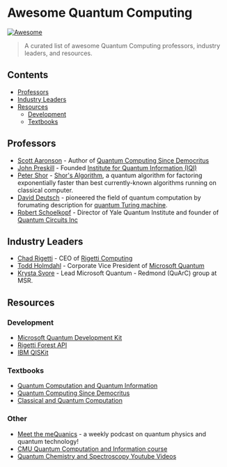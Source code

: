 # Awesome Quantum Computing

[![Awesome](https://awesome.re/badge.svg)](https://awesome.re)

> A curated list of awesome Quantum Computing professors, industry leaders, and resources.

## Contents

- [Professors](#professors)
- [Industry Leaders](#industry-leaders)
- [Resources](#resources)
	- [Development](#development)
	- [Textbooks](#textbooks)

## Professors

* [Scott Aaronson](https://www.scottaaronson.com/) - Author of [Quantum Computing Since Democritus](https://www.amazon.com/Quantum-Computing-since-Democritus-Aaronson/dp/0521199565/)
* [John Preskill](http://www.theory.caltech.edu/~preskill/) - Founded [Institute for Quantum Information (IQI)](http://www.iqi.caltech.edu/index.html)
* [Peter Shor](http://www-math.mit.edu/~shor/) - [Shor's Algorithm](https://www.wikiwand.com/en/Shor%27s_algorithm), a quantum algorithm for factoring exponentially faster than best currently-known algorithms running on classical computer.
* [David Deutsch](http://www.daviddeutsch.org.uk/) - pioneered the field of quantum computation by forumating description for [quantum Turing machine](https://www.wikiwand.com/en/Quantum_Turing_machine).
* [Robert Schoelkopf](https://rsl.yale.edu/node/148) - Director of Yale Quantum Institute and founder of [Quantum Circuits Inc](http://quantumcircuits.com/)

## Industry Leaders

* [Chad Rigetti](https://medium.com/@chadrigetti) - CEO of [Rigetti Computing](https://rigetti.com/)
* [Todd Holmdahl](https://www.microsoft.com/en-us/research/people/toddhol/) - Corporate Vice President of [Microsoft Quantum](https://www.microsoft.com/en-us/research/lab/quantum/)
* [Krysta Svore](https://www.microsoft.com/en-us/research/people/ksvore/) - Lead Microsoft Quantum - Redmond (QuArC) group at MSR.

## Resources

### Development

* [Microsoft Quantum Development Kit](https://www.microsoft.com/en-us/quantum/development-kit)
* [Rigetti Forest API](https://www.rigetti.com/forest)
* [IBM QISKit](https://www.qiskit.org/)

### Textbooks

* [Quantum Computation and Quantum Information](https://books.google.com/books?id=-s4DEy7o-a0C&hl=en)
* [Quantum Computing Since Democritus](https://www.amazon.com/Quantum-Computing-since-Democritus-Aaronson/dp/0521199565/)
* [Classical and Quantum Computation](https://books.google.com/books?id=qYHTvHPvmG8C&dq=isbn:0821832298&hl=en&sa=X&ved=0ahUKEwjK1rzopJjZAhUnrlQKHWivD5kQ6AEIKTAA)

### Other

* [Meet the meQuanics](http://www.h-bar.com.au/meet-the-mequanics/) - a weekly podcast on quantum physics and quantum technology!
* [CMU Quantum Computation and Information course](https://www.cs.cmu.edu/~odonnell/quantum15/)
* [Quantum Chemistry and Spectroscopy Youtube Videos](https://www.youtube.com/playlist?list=PLm8ZSArAXicL3jKr_0nHHs5TwfhdkMFhh)

